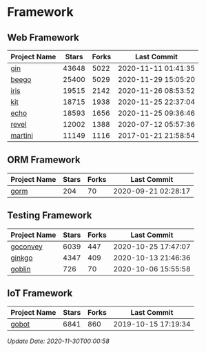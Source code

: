 # Framework

## Web Framework
| Project Name | Stars | Forks | Last Commit |
| ------------ | ----- | ----- | ----------- |
| [gin](https://github.com/gin-gonic/gin) | 43648 | 5022 | 2020-11-11 01:41:35 |
| [beego](https://github.com/astaxie/beego) | 25400 | 5029 | 2020-11-29 15:05:20 |
| [iris](https://github.com/kataras/iris) | 19515 | 2142 | 2020-11-26 08:53:52 |
| [kit](https://github.com/go-kit/kit) | 18715 | 1938 | 2020-11-25 22:37:04 |
| [echo](https://github.com/labstack/echo) | 18593 | 1656 | 2020-11-25 09:36:46 |
| [revel](https://github.com/revel/revel) | 12002 | 1388 | 2020-07-12 05:57:36 |
| [martini](https://github.com/go-martini/martini) | 11149 | 1116 | 2017-01-21 21:58:54 |

## ORM Framework
| Project Name | Stars | Forks | Last Commit |
| ------------ | ----- | ----- | ----------- |
| [gorm](https://github.com/jinzhu/gorm) | 204 | 70 | 2020-09-21 02:28:17 |

## Testing Framework
| Project Name | Stars | Forks | Last Commit |
| ------------ | ----- | ----- | ----------- |
| [goconvey](https://github.com/smartystreets/goconvey) | 6039 | 447 | 2020-10-25 17:47:07 |
| [ginkgo](https://github.com/onsi/ginkgo) | 4347 | 409 | 2020-10-13 21:46:36 |
| [goblin](https://github.com/franela/goblin) | 726 | 70 | 2020-10-06 15:55:58 |

## IoT Framework
| Project Name | Stars | Forks | Last Commit |
| ------------ | ----- | ----- | ----------- |
| [gobot](https://github.com/hybridgroup/gobot) | 6841 | 860 | 2019-10-15 17:19:34 |

*Update Date: 2020-11-30T00:00:58*